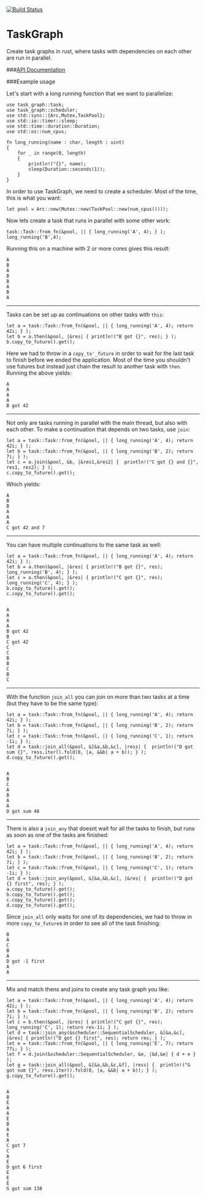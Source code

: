 [![Build Status][status]](https://travis-ci.org/tobbebex/TaskGraph)

TaskGraph
=========

Create task graphs in rust, where tasks with dependencies on each other are run in parallel.

###[API Documentation](http://tobbebex.github.io/TaskGraph/task_graph/task/)

[status]: https://travis-ci.org/tobbebex/TaskGraph.svg?branch=master

###Example usage

Let's start with a long running function that we want to parallelize:

    use task_graph::task;
    use task_graph::scheduler;
    use std::sync::{Arc,Mutex,TaskPool};
    use std::io::timer::sleep;
    use std::time::duration::Duration;
    use std::os::num_cpus;
    
    fn long_running(name : char, length : uint)
    {
    	for _ in range(0, length)
    	{
    		println!("{}", name);
    		sleep(Duration::seconds(1));
    	}
    }


In order to use TaskGraph, we need to create a scheduler. Most of the time, this is what you want:

    let pool = Arc::new(Mutex::new(TaskPool::new(num_cpus())));

Now lets create a task that runs in parallel with some other work:

    task::Task::from_fn(&pool, || { long_running('A', 4); } );
    long_running('B',4);

Running this on a machine with 2 or more cores gives this result:

    A
    B
    A
    B
    B
    A
    B
    A

---

Tasks can be set up as continuations on other tasks with `this`:

    let a = task::Task::from_fn(&pool, || { long_running('A', 4); return 42i; } );
    let b = a.then(&pool, |&res| { println!("B got {}", res); } );
    b.copy_to_future().get();
    
Here we had to throw in a `copy_to'_future` in order to wait for the last task to finish before we ended the application. Most of the time you shouldn't use futures but instead just chain the result to another task with `then`. Running the above yields:

    A
    A
    A
    A
    B got 42

---

Not only are tasks running in parallel with the main thread, but also with each other. To make a continuation that depends on two tasks, use `join`:

    let a = task::Task::from_fn(&pool, || { long_running('A', 4); return 42i; } );
    let b = task::Task::from_fn(&pool, || { long_running('B', 2); return 7i; } );
    let c = a.join(&pool, &b, |&res1,&res2| {  println!("C got {} and {}", res1, res2); } );
    c.copy_to_future().get();

Which yields:

    A
    B
    B
    A
    A
    A
    C got 42 and 7

---

You can have multiple continuations to the same task as well:

    let a = task::Task::from_fn(&pool, || { long_running('A', 4); return 42i; } );
    let b = a.then(&pool, |&res| { println!("B got {}", res); long_running('B', 4); } );
    let c = a.then(&pool, |&res| { println!("C got {}", res); long_running('C', 4); } );
    b.copy_to_future().get();
    c.copy_to_future().get();


    A
    A
    A
    A
    B got 42
    B
    C got 42
    C
    C
    B
    B
    C
    B
    C

---

With the function `join_all` you can join on more than two tasks at a time (but they have to be the same type):

    let a = task::Task::from_fn(&pool, || { long_running('A', 4); return 42i; } );
    let b = task::Task::from_fn(&pool, || { long_running('B', 2); return 7i; } );
    let c = task::Task::from_fn(&pool, || { long_running('C', 1); return -1i; } );
    let d = task::join_all(&pool, &[&a,&b,&c], |ress| {  println!("D got sum {}", ress.iter().fold(0, |a, &&b| a + b)); } );
    d.copy_to_future().get();


    A
    B
    C
    A
    B
    A
    A
    D got sum 48

---

There is also a `join_any` that doesnt wait for all the tasks to finish, but runs as soon as one of the tasks are finished:

    let a = task::Task::from_fn(&pool, || { long_running('A', 4); return 42i; } );
    let b = task::Task::from_fn(&pool, || { long_running('B', 2); return 7i; } );
    let c = task::Task::from_fn(&pool, || { long_running('C', 1); return -1i; } );
    let d = task::join_any(&pool, &[&a,&b,&c], |&res| {  println!("D got {} first", res); } );
    a.copy_to_future().get();
    b.copy_to_future().get();
    c.copy_to_future().get();
    d.copy_to_future().get();
    
Since `join_all` only waits for one of its dependencies, we had to throw in more `copy_to_future`s in order to see all of the task finishing: 

    B
    A
    C
    B
    A
    D got -1 first
    A
    A

---

Mix and match thens and joins to create any task graph you like:

    let a = task::Task::from_fn(&pool, || { long_running('A', 4); return 42i; } );
    let b = task::Task::from_fn(&pool, || { long_running('B', 2); return 7i; } );
    let c = b.then(&pool, |&res| { println!("C got {}", res); long_running('C', 1); return res-1i; } );
    let d = task::join_any(&scheduler::SequentialScheduler, &[&a,&c], |&res| { println!("D got {} first", res); return res; } );
    let e = task::Task::from_fn(&pool, || { long_running('E', 7); return 77i; } );	
    let f = d.join(&scheduler::SequentialScheduler, &e, |&d,&e| { d + e } );
    let g = task::join_all(&pool, &[&a,&b,&c,&f], |ress| {  println!("G got sum {}", ress.iter().fold(0, |a, &&b| a + b)); } );
    g.copy_to_future().get();


    A
    B
    E
    A
    A
    E
    B
    A
    E
    A
    C got 7
    C
    A
    E
    D got 6 first
    E
    E
    E
    G got sum 138
